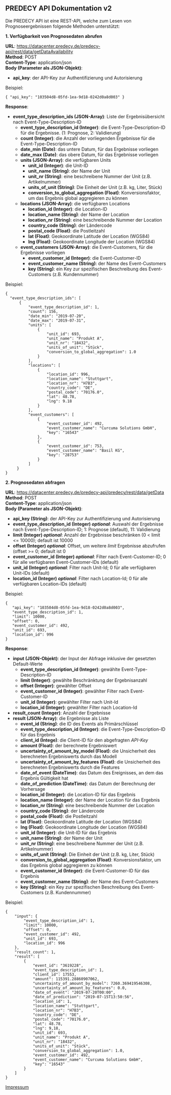 ## PREDECY API Dokumentation v2

Die PREDECY API ist eine REST-API, welche zum Lesen von Prognoseergebnissen folgende Methoden unterstützt:

__1. Verfügbarkeit von Prognosedaten abrufen__

__URL__: https://datacenter.predecy.de/predecy-api/rest/data/getDataAvailability  
__Method__: POST  
__Content-Type__: application/json  
__Body (Parameter als JSON-Objekt)__:
  * __api_key__: der API-Key zur Authentifizierung und Autorisierung

  Beispiel:  
  ```
  { "api_key": "103504d8-05fd-1ea-9d18-0242d0a8d003" }
  ```
  
__Response__:
  * __event_type_description_ids (JSON-Array)__: Liste der Ergebnisübersicht nach Event-Type-Description-ID
    * __event_type_description_id (Integer)__: die Event-Type-Description-ID für die Ergebnisse. (1: Prognose, 2: Validierung)
    * __count (Integer)__: die Anzahl der vorliegenden Ergebnisse für die Event-Type-Description-ID 
    * __date_min (Date)__: das untere Datum, für das Ergebnisse vorliegen
    * __date_max (Date)__: das obere Datum, für das Ergebnisse vorliegen
    * __units (JSON-Array)__: die verfügbaren Units
      * __unit_id (Integer)__: die Unit-ID
      * __unit_name (String)__: der Name der Unit
      * __unit_nr (String)__: eine beschreibene Nummer der Unit (z.B. Artikelnummer)
      * __units_of_unit (String)__: Die Einheit der Unit (z.B. kg, Liter, Stück)
      * __conversion_to_global_aggregation (Float)__: Konversionsfaktor, um das Ergebnis global aggregieren zu können 
    * __locations (JSON-Array)__: die verfügbaren Locations
      * __location_id (Integer)__: die Location-ID
      * __location_name (String)__: der Name der Location
      * __location_nr (String)__: eine beschreibende Nummer der Location
      * __country_code (String)__: der Ländercode
      * __postal_code (Float)__: die Postleitzahl
      * __lat (Float)__: Geokoordinate Latitude der Location (WGS84)
      * __lng (Float)__: Geokoordinate Longitude der Location (WGS84)
    * __event_customers (JSON-Array)__: die Event-Customers, für die Ergebnisse vorliegen
      * __event_customer_id (Integer)__: die Event-Customer-ID
      * __event_customer_name (String)__: der Name des Event-Customers
      * __key (String)__: ein Key zur spezifischen Beschreibung des Event-Customers (z.B. Kundennummer)
  
  Beispiel: 
  ```
  {
    "event_type_description_ids": [
        {
            "event_type_description_id": 1,
            "count": 156,
            "date_min": "2019-07-20",
            "date_max": "2019-07-31",
            "units": [
                {
                    "unit_id": 693,
                    "unit_name": "Produkt A",
                    "unit_nr": "18432",
                    "units_of_unit": "Stück",
                    "conversion_to_global_aggregation": 1.0
                }
            ],
            "locations": [
                {
                    "location_id": 996,
                    "location_name": "Stuttgart",
                    "location_nr": "H7B3",
                    "country_code": "DE",
                    "postal_code": "70176.0",
                    "lat": 48.78,
                    "lng": 9.18
                }
            ],
            "event_customers": [
                {
                    "event_customer_id": 492,
                    "event_customer_name": "Curcuma Solutions GmbH",
                    "key": "16543"
                },
                {
                    "event_customer_id": 753,
                    "event_customer_name": "Basil KG",
                    "key": "28753"
                }
            ]
       }
  }
  ```
  
  
  
__2. Prognosedaten abfragen__

__URL__: https://datacenter.predecy.de/predecy-api/predecy/rest/data/getData 
__Method__: POST  
__Content-Type__: application/json  
__Body (Parameter als JSON-Objekt)__:
  * __api_key (String)__: der API-Key zur Authentifizierung und Autorisierung
  * **event_type_description_id (Integer) _optional_**: Auswahl der Ergebnisse nach Event-Type-Description-ID; 1: Prognose (default), 11: Validierung
  * **limit (Integer) _optional_**: Anzahl der Ergebnisse beschränken (0 < limit <= 10000); default ist 10000
  * **offset (Integer) _optional_**: Offset, um weitere _limit_ Ergebnisse abzufrufen (offset >= 0; default ist 0 
  * **event_customer_id (Integer) _optional_**: Filter nach Event-Customer-ID; 0 für alle verfügbaren Event-Customer-IDs (default)
  * **unit_id (Integer) _optional_**: Filter nach Unit-Id; 0 für alle verfügbaren Unit-IDs (default)
  * **location_id (Integer) _optional_**: Filter nach Location-Id; 0 für alle verfügbaren Location-IDs (default)
  

  Beispiel:  
  ```
  {
     "api_key": "103504d8-05fd-1ea-9d18-0242d0a8d003",
     "event_type_description_id": 1,
     "limit": 10000,
     "offset": 0,
     "event_customer_id": 492,
     "unit_id": 693,
     "location_id": 996
  }
  ```
  
__Response__:
  * __input (JSON-Objekt)__: der Input der Abfrage inklusive der gesetzten Default-Werte
    * __event_type_description_id (Integer)__: gewählte Event-Type-Description-ID
    * __limit (Integer)__: gewählte Beschränktung der Ergebnisanzahl
    * __offset (Integer)__: gewählter Offset
    * __event_customer_id (Integer)__: gewählter Filter nach Event-Customer-ID
    * __unit_id (Integer)__: gewählter Filter nach Unit-Id
    * __location_id (Integer)__: gewählter Filter nach Location-Id
  * __result_count (Integer)__: Anzahl der Ergebnisse
  * __result (JSON-Array)__: die Ergebnisse als Liste
      * __event_id (String)__: die ID des Events als Primärschlüssel
      * __event_type_description_id (Integer)__: die Event-Type-Description-ID für das Ergebnis
      * __client_id (Intege)__: die Client-ID für den abgefragten _API-Key_
      * __amount (Float)__: der berechnete Ergebniswert
      * __uncertainty_of_amount_by_model (Float)__: die Unsicherheit des berechneten Ergebniswerts durch das Modell
      * __uncertainty_of_amount_by_features (Float)__: die Unsicherheit des berechneten Ergebniswerts durch die Features
      * __date_of_event (DateTime)__: das Datum des Ereignisses, an dem das Ergebnis Gültigkeit hat
      * __date_of_prediction (DateTime)__: das Datum der Berechnung der Vorhersage
      * __location_id (Integer)__: die Location-ID für das Ergebnis
      * __location_name (Integer)__: der Name der Location für das Ergebnis
      * __location_nr (String)__: eine beschreibende Nummer der Location
      * __country_code (String)__: der Ländercode
      * __postal_code (Float)__: die Postleitzahl
      * __lat (Float)__: Geokoordinate Latitude der Location (WGS84)
      * __lng (Float)__: Geokoordinate Longitude der Location (WGS84)
      * __unit_id (Integer)__: die Unit-ID für das Ergebnis
      * __unit_name (String)__: der Name der Unit
      * __unit_nr (String)__: eine beschreibene Nummer der Unit (z.B. Artikelnummer)
      * __units_of_unit (String)__: Die Einheit der Unit (z.B. kg, Liter, Stück)
      * __conversion_to_global_aggregation (Float)__: Konversionsfaktor, um das Ergebnis global aggregieren zu können 
      * __event_customer_id (Integer)__: die Event-Customer-ID für das Ergebnis
      * __event_customer_name (String)__: der Name des Event-Customers
      * __key (String)__: ein Key zur spezifischen Beschreibung des Event-Customers (z.B. Kundennummer)
  
  Beispiel: 
  ```
  {
      "input": {
          "event_type_description_id": 1,
          "limit": 10000,
          "offset": 0,
          "event_customer_id": 492,
          "unit_id": 693,
          "location_id": 996
      },
      "result_count": 1,
      "result": [
          {
              "event_id": "3619228",
              "event_type_description_id": 1,
              "client_id": 17553,
              "amount": 115391.28860907062,
              "uncertainty_of_amount_by_model": 7260.369419546308,
              "uncertainty_of_amount_by_features": 0.0,
              "date_of_event": "2019-07-20T00:00",
              "date_of_prediction": "2019-07-15T13:50:56",
              "location_id": 1,
              "location_name": "Stuttgart",
              "location_nr": "H7B3",
              "country_code": "DE",
              "postal_code": "70176.0",
              "lat": 48.78,
              "lng": 9,18,
              "unit_id": 693,
              "unit_name": "Produkt A",
              "unit_nr": "18432",
              "units_of_unit": "Stück",
              "conversion_to_global_aggregation": 1.0,
              "event_customer_id": 492,
              "event_customer_name": "Curcuma Solutions GmbH",
              "key": "16543"  
          }
      ]
  }
  ```
  
  
  
  
[Impressum](https://www.spicetech.de/#Impressum)

